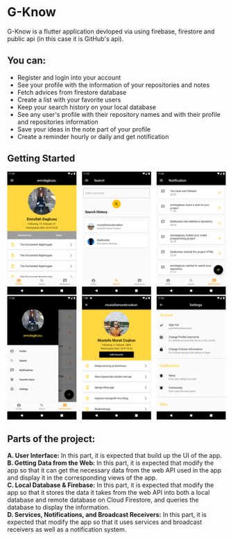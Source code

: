 # G-Know

G-Know is a flutter application devloped via using firebase, firestore and public api (in this case it is GitHub's api).

## You can:
* Register and login into your account
* See your profile with the information of your repositories and notes
* Fetch advices from firestore database
* Create a list with your favorite users
* Keep your search history on your local database
* See any user's profile with their repository names and with their profile and repositories information
* Save your ideas in the note part of your profile
* Create a reminder hourly or daily and get notification

## Getting Started
![Profile - Search - Notifications](ScreenShots/profile-search-notifications.png)
![Drawer - Search Profile - Settings](ScreenShots/drawer-searchProfile-settings.png)

## Parts of the project:
**A. User Interface:** In this part, it is expected that build up the UI of the app.<br>
**B. Getting Data from the Web:** In this part, it is expected that modify the app so that it can get the necessary data
from the web API used in the app and display it in the corresponding views of the app.<br>
**C. Local Database & Firebase:** In this part, it is expected that modify the app so that it stores the data it takes
from the web API into both a local database and remote database on Cloud Firestore, and queries the database to
display the information.<br>
**D. Services, Notifications, and Broadcast Receivers:** In this part, it is expected that modify the app so that it uses
services and broadcast receivers as well as a notification system.<br>

